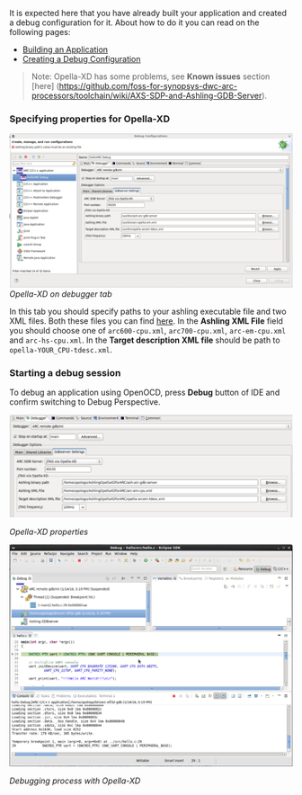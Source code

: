
It is expected here that you have already built your application and created a
 debug configuration for it. About how to do it you can read on the following
pages:
* [Building an Application](Building-User-Guide)
* [Creating a Debug Configuration](Creating-a-Debug-Configuration)

> Note: Opella-XD has some problems, see **Known issues** section [here]
> (https://github.com/foss-for-synopsys-dwc-arc-processors/toolchain/wiki/AXS-SDP-and-Ashling-GDB-Server).

### Specifying properties for Opella-XD

![Opella-XD debugger tab](images/debugging/ashling/ashling_tab.png)
_Opella-XD on debugger tab_

In this tab you should specify paths to your ashling executable file and two XML
files. Both these files you can find [here](https://github.com/foss-for-synopsys-dwc-arc-processors/toolchain/tree/arc-staging/extras/opella-xd).
In the **Ashling XML File** field you should choose one of `arc600-cpu.xml`,
`arc700-cpu.xml`, `arc-em-cpu.xml` and `arc-hs-cpu.xml`. In the
**Target description XML file** should be path to `opella-YOUR_CPU-tdesc.xml`.


### Starting a debug session

To debug an application using OpenOCD, press **Debug** button of IDE and confirm
switching to Debug Perspective.

![Opella-XD properties](images/debugging/ashling/ashling_properties.png)

  _Opella-XD properties_

![Debugging process with Opella-XD](images/debugging/ashling/ashling_debugging_process.png)

  _Debugging process with Opella-XD_

